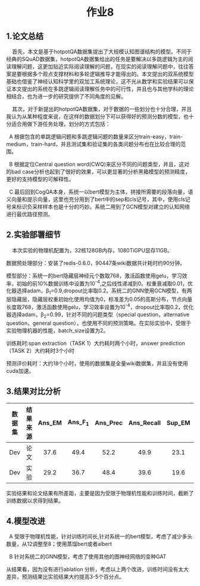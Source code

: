 # <center>  作业8 </center>
## 1.论文总结
&nbsp;&nbsp;&nbsp;&nbsp;首先，本文是基于hotpotQA数据集提出了大规模认知图谱结构的模型。不同于经典的SQuAD数据集，hotpotQA数据集给出的任务是要解决以多跳逻辑为主的阅读理解问题，这更加贴近实际阅读理解的问题，在现实的阅读理解问题中，往往答案是要根据多个观点支撑材料和多轮逻辑推导才能得出的。本文提出的双系统模型基础也借鉴了神经认知科学里的双加工系统理论，这不光从数学和实验结果可以保证本文提出的系统在多跳逻辑阅读理解任务中的可行性，并且也与其他学科的理论相结合，也为进一步的研究提供了不同角度的见解。

&nbsp;&nbsp;&nbsp;&nbsp;其次，对于新提出的hotpotQA数据集，对于数据的一些划分也十分合理，并且我认为从某种程度来说，在这样的数据划分下可以获得好的预测分数的模型，也十分适合用做下游任务处理，划分的方式包括：

&nbsp;&nbsp;A 根据包含的单跳逻辑问题和多跳逻辑问题的数量来区分train-easy，train-medium，train-hard，并且测试集和验证集的各类问题分布也在比较合理的范围。

&nbsp;&nbsp;B 根据定位Central question word(CWQ)来区分不同的问题类型，并且，这对的bad case分析也起到了很好的效果，可以更显著的分析黑箱模型的预测精度，更好的支持模型的可解释性。

&nbsp;&nbsp;C 最后回到CogQA本身，系统一以bert模型为主体，拼接所需要的段落向量，语义向量和提示向量，这里也充分用到了bert中的sep和cls记号，其中，使用cls记号来标识负采样样本也是十分的巧妙。系统二用到了GCN模型对建立的认知网络进行最优路径预测。
## 2.实验部署细节
&nbsp;&nbsp;&nbsp;&nbsp;本次实验的物理机配置为，32核128GB内存，1080TiGPU显存11GB。

数据预处理部分：安装了redis-0.6.0，90447条wiki数据共计耗时约90分钟。

模型部分：系统一的bert隐藏层神经元个数取768，激活函数使用gelu，学习效率，初始的前10%数据训练中设置为10<sup>-4</sup>,之后线性递减到0。权重衰减取0.01，优化器选择adam，&beta;<sub>1</sub>=0.9,dropout比率取0.2。系统二的GNN使用GCN模型，有两层隐藏层，隐藏层权重初始化使用均值为0，标准差为0.05的高斯分布，节点向量长度取768，激活函数使用gelu，学习效率设置为10<sup>-4</sup>，dropout比率取0.2，优化器选择adam，&beta;<sub>2</sub>=0.99，针对不同的问题类型（special question，alternative question，general question），也使用不同的预测策略。在实际实验中，受限于实验物理机器的性能，batch_size设置为2。

训练耗时:span extraction（TASK 1）大约耗时两个小时，answer prediction（TASK 2）大约耗时3个小时

预测评价耗时：大约18个小时，使用的数据集是全量wiki数据集，并且没有使用cuda加速。

## 3.结果对比分析

 数据集|结果来源|Ans_EM|Ans_F<sub>1</sub>|Ans_Prec|Ans_Recall|Sup_EM|Sup_F<sub>1</sub>|Sup_Prec|Sup_Recall|Joint_EM|Joint_F<sub>1</sub>|Joint_Prec|Joint_Recall
 -|:-:|:-:|:-:|:-:|:-:|:-:|:-:|:-:|:-:|:-:|:-:|:-:|-
 Dev|论文|37.6|49.4|52.2|49.9|23.1|58.5|64.3|59.7|12.2|35.3|40.3|36.5
 Dev|实验|29.2|36.7|48.4|39.6|19.6|51.7|55.0|56.9|10.3|27.5|38.1|29.1

实验结果和论文结果有所差距，主要是因为受限于物理机性能和训练时间，截断了训练数据以求得到结果。

## 4.模型改进
&nbsp;&nbsp;A 受限于物理机性能，针对训练时间长,针对系统一的bert模型，考虑了减少多头数量，从12调整至8；使用蒸馏bert或者albert

&nbsp;&nbsp;B 针对系统二的GNN模型，考虑了使用其他的图神经网络的变种GAT

从结果看，因为没有进行ablation 分析，考虑以上两个改进，训练时间没有太大差异，预测结果比实验结果大约提高3-5个百分点。
